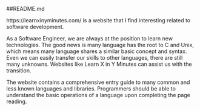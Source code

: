 ##README.md


<p>https://learnxinyminutes.com/ is a website that I find interesting related to software development. </p>
<p>As a Software Engineer, we are always at the position to learn new technologies. The good news is many language has the root to C and Unix, which means many language shares a similar basic concept and syntax. Even we can easily transfer our skills to other languages, there are still many unknowns. Websites like Learn X in Y Minutes can assist us with the transition.</p>
<p>The website contains a comprehensive entry guide to many common and less known languages and libraries. Programmers should be able to understand the basic operations of a language upon completing the page reading. </p>